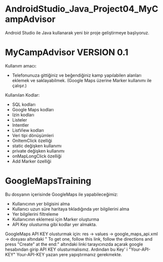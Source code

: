 # AndroidStudio_Java_Project04_MyCampAdvisor
 Android Studio ile Java kullanarak yeni bir proje geliştirmeye başlıyoruz.
 
 # MyCampAdvisor VERSION 0.1
 
 Kullanım amacı:
 - Telefonunuza gittiğiniz ve beğendiğiniz kamp yapılabilen alanları eklemek ve saklayabilmek. (Google Maps üzerine Marker kullanımı ile çalışır.)
 
 Kullanılan Kodlar:
 - SQL kodları
 - Google Maps kodları
 - Izin kodları
 - Listeler
 - Intentler
 - ListView kodları
 - Veri tipi dönüşümleri
 - OnItemClick özelliği
 - static değişken kullanımı
 - private değişken kullanımı
 - onMapLongClick özelliği
 - Add Marker özelliği

# GoogleMapsTraining

Bu dosyanın içerisinde GoogleMaps ile yapabileceğimiz:
- Kullanıcının yer bilgisini alma
- Kullanıcı uzun süre haritaya tıkladığında yer bilgilerini alma
- Yer bilgilerini filtreleme
- Kullanıcının eklemesi için Marker oluşturma
- API Key olusturma 
gibi kodlar yer almakta.

GoogleMaps API KEY olusturmak için:
res ->
values ->
google_maps_api.xml ->
dosyası altındaki
" To get one, follow this link, follow the directions and press "Create" at the end:"
altındaki linki tarayıcınızda açarak google hesabından girip API KEY olusturmalısınız.
Ardından bu Key' i
"<string name="google_maps_key" templateMergeStrategy="preserve" translatable="false">Your-API-KEY</string>"
Your-API-KEY yazan yere yapıştırmanız gerekmekte.

